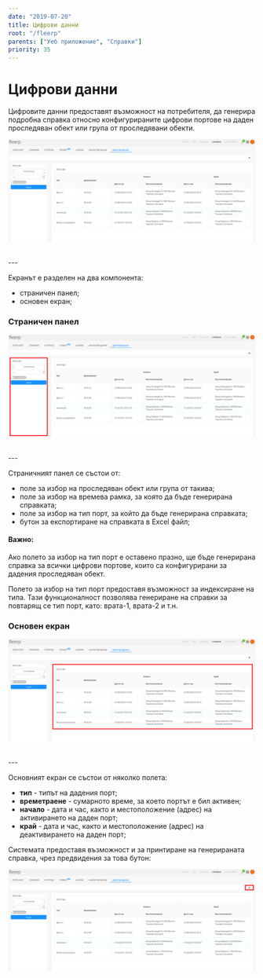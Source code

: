 ```yaml
---
date: "2019-07-20"
title: Цифрови данни
root: "/fleerp"
parents: ["Уеб приложение", "Справки"]
priority: 35
---
```


# Цифрови данни

Цифровите данни предоставят възможност на потребителя, да генерира подробна справка относно конфигурираните
цифрови портове на даден проследяван обект или група от проследявани обекти.

![Digital-inputs](digitals-bg.png)

<br>
---

Екранът е разделен на два компонента:

- страничен панел;
- основен екран;

### Страничен панел

![Digital-inputs](side-panel-bg.png)

<br>
---

Страничният панел се състои от:

- поле за избор на проследяван обект или група от такива;
- поле за избор на времева рамка, за която да бъде генерирана справката;
- поле за избор на тип порт, за който да бъде генерирана справката;
- бутон за експортиране на справката в Excel файл;

#### Важно:

Ако полето за избор на тип порт е оставено празно, ще бъде генерирана справка за всички цифрови портове,
които са конфигурирани за дадения проследяван обект. 

Полето за избор на тип порт предоставя възможност за индексиране на типа. Тази функционалност позволява
генериране на справки за повтарящ се тип порт, като: врата-1, врата-2 и т.н.

### Основен екран

![Digital-inputs](main-screen-bg.png)

<br>
---

Основният екран се състои от няколко полета:

- **тип** - типът на дадения порт;
- **времетраене** - сумарното време, за което портът е бил активен;
- **начало** - дата и час, както и местоположение (адрес) на активирането на даден порт;
- **край** - дата и час, както и местоположение (адрес) на деактивирането на даден порт;

Системата предоставя възможност и за принтиране на генерираната справка, чрез предвидения за това бутон:

![Digital-inputs](print-bg.png)
